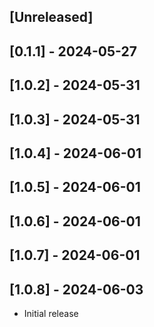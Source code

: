 ## [Unreleased]

## [0.1.1] - 2024-05-27
## [1.0.2] - 2024-05-31
## [1.0.3] - 2024-05-31
## [1.0.4] - 2024-06-01
## [1.0.5] - 2024-06-01
## [1.0.6] - 2024-06-01
## [1.0.7] - 2024-06-01
## [1.0.8] - 2024-06-03

- Initial release

